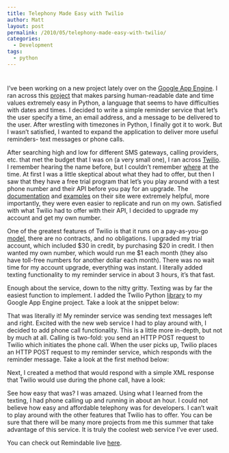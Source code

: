 ```yaml
---
title: Telephony Made Easy with Twilio
author: Matt
layout: post
permalink: /2010/05/telephony-made-easy-with-twilio/
categories:
  - Development
tags:
  - python
---
```

# 

I’ve been working on a new project lately over on the [Google App Engine][1]. I ran across this [project][2] that makes parsing human-readable date and time values extremely easy in Python, a language that seems to have difficulties with dates and times. I decided to write a simple reminder service that let’s the user specify a time, an email address, and a message to be delivered to the user. After wrestling with timezones in Python, I finally got it to work. But I wasn’t satisfied, I wanted to expand the application to deliver more useful reminders- text messages or phone calls.

 [1]: http://code.google.com/appengine/
 [2]: http://code.google.com/p/parsedatetime/

After searching high and low for different SMS gateways, calling providers, etc. that met the budget that I was on (a very small one), I ran across [Twilio][3]. I remember hearing the name before, but I couldn’t remember [where][4] at the time. At first I was a little skeptical about what they had to offer, but then I saw that they have a free trial program that let’s you play around with a test phone number and their API before you pay for an upgrade. The [documentation][5] and [examples][6] on their site were extremely helpful, more importantly, they were even easier to replicate and run on my own. Satisfied with what Twilio had to offer with their API, I decided to upgrade my account and get my own number.

 [3]: http://www.twilio.com/
 [4]: http://techcrunch.com/2010/02/09/twilio-sms-api/
 [5]: http://www.twilio.com/docs/index
 [6]: http://www.twilio.com/docs/howto/

One of the greatest features of Twilio is that it runs on a pay-as-you-go [model][7], there are no contracts, and no obligations. I upgraded my trial account, which included $30 in credit, by purchasing $20 in credit. I then wanted my own number, which would run me $1 each month (they also have toll-free numbers for another dollar each month). There was no wait time for my account upgrade, everything was instant. I literally added texting functionality to my reminder service in about 3 hours, it’s that fast.

 [7]: http://www.twilio.com/pricing-signup

Enough about the service, down to the nitty gritty. Texting was by far the easiest function to implement. I added the Twilio Python [library][8] to my Google App Engine project. Take a look at the snippet below:

 [8]: http://www.twilio.com/docs/libraries/



That was literally it! My reminder service was sending text messages left and right. Excited with the new web service I had to play around with, I decided to add phone call functionality. This is a little more in-depth, but not by much at all. Calling is two-fold: you send an HTTP POST request to Twilio which initiates the phone call. When the user picks up, Twilio places an HTTP POST request to my reminder service, which responds with the reminder message. Take a look at the first method below:



Next, I created a method that would respond with a simple XML response that Twilio would use during the phone call, have a look:



See how easy that was? I was amazed. Using what I learned from the texting, I had phone calling up and running in about an hour. I could not believe how easy and affordable telephony was for developers. I can’t wait to play around with the other features that Twilio has to offer. You can be sure that there will be many more projects from me this summer that take advantage of this service. It is truly the coolest web service I’ve ever used.

You can check out Remindable live [here][9].

 [9]: http://apps.mbmccormick.com/remindable/